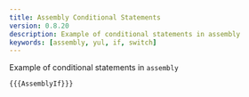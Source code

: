 ```yaml
---
title: Assembly Conditional Statements
version: 0.8.20
description: Example of conditional statements in assembly
keywords: [assembly, yul, if, switch]
---
```


Example of conditional statements in `assembly`

```solidity
{{{AssemblyIf}}}
```

